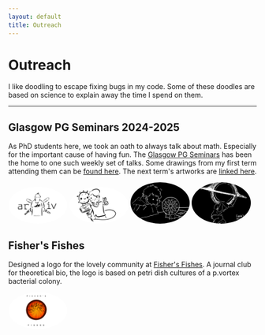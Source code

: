 ```yaml
---
layout: default
title: Outreach
---
```


# Outreach

I like doodling to escape fixing bugs in my code. Some of these doodles are based on science to explain away the time I spend on them.

---
Glasgow PG Seminars 2024-2025
---
As PhD students here, we took an oath to always talk about math. Especially for the important cause of having fun. The [Glasgow PG Seminars](https://sites.google.com/view/pgseminar/home) has been the home to one such weekly set of talks. Some drawings from my first term attending them can be [found here](https://sites.google.com/view/pgseminar/art-work). The next term's artworks are [linked here](\pg_seminars_may_2025.pptx).



<img src="/1.jpg" width="120" style="border-radius: 50%;">
<img src="/2.jpg" width="120" style="border-radius: 50%;">
<img src="/3.jpg" width="120" style="border-radius: 50%;">
<img src="/4.jpg" width="120" style="border-radius: 50%;">





Fisher's Fishes
---
Designed a logo for the lovely community at [Fisher's Fishes](https://fishersfishes.github.io/). A journal club for theoretical bio, the logo is based on petri dish cultures of a p.vortex bacterial colony. 

<img src="/5.jpg" width="120" style="border-radius: 50%;">

